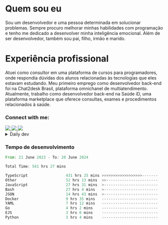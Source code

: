 # Quem sou eu
Sou um desenvolvedor e uma pessoa determinada em solucionar problemas. Sempre procuro melhorar minhas habilidades com programação e tenho me dedicado a desenvolver minha inteligência emocional. Além de ser desenvolvedor, também sou pai, filho, irmão e marido.

# Experiência profissional
Atuei como consultor em uma plataforma de cursos para programadores, onde respondia dúvidas dos alunos relacionadas às tecnologias que eles estavam estudando.
Meu primeiro emprego como desenvolvedor back-end foi na Chat2desk Brasil, plataforma omnichanel de multiatendimento.
Atualmente, trabalho como desenvolvedor back-end na Saúde iD, uma plataforma marketplace que oferece consultas, exames e procedimentos relacionados à saúde.

### Connect with me:
<a href="https://www.linkedin.com/in/theusmoreira" target="_blank" >
<img src="https://img.shields.io/badge/linkedin-%230077B5.svg?&style=for-the-badge&logo=linkedin&logoColor=white ">
</a>
<a href="https://www.instagram.com/matheus.s.moreira/" target="_blank">
<img src="https://img.shields.io/badge/instagram-%23E4405F.svg?&style=for-the-badge&logo=instagram&logoColor=white">
</a>
<a href="mailto:matheussm301@gmail.com"  target="_blank">
<img src="https://img.shields.io/badge/gmail-%23E4405F.svg?&style=for-the-badge&logo=gmail&logoColor=white">
</a>


<details>
  <summary>Daily dev </summary>
<p>
  <a href="https://app.daily.dev/matheussantos"><img src="https://github.com/matheus-santos-moreira/matheus-santos-moreira/blob/master/devcard.svg" width="200" alt="Matheus Santos's Dev Card"/></a>
 </p>
</details>

<h3>Tempo de desenvolvimento</h3>

<!--START_SECTION:waka-->

```rust
From: 21 June 2023 - To: 20 June 2024

Total Time: 541 hrs 27 mins

TypeScript                 431 hrs 25 mins >>>>>>>>>>>>>>>>>>-------   72.67 %
Other                      52 hrs 13 mins  >>-----------------------   08.80 %
JavaScript                 27 hrs 31 mins  >------------------------   04.64 %
Bash                       27 hrs 4 mins   >------------------------   04.56 %
JSON                       14 hrs 43 mins  >------------------------   02.48 %
Docker                     9 hrs 35 mins   -------------------------   01.62 %
YAML                       7 hrs 12 mins   -------------------------   01.21 %
Go                         4 hrs 2 mins    -------------------------   00.68 %
EJS                        3 hrs 6 mins    -------------------------   00.52 %
Python                     3 hrs 4 mins    -------------------------   00.52 %
```

<!--END_SECTION:waka-->
